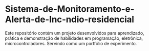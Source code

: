 # Sistema-de-Monitoramento-e-Alerta-de-Inc-ndio-residencial
Este repositório contém um projeto desenvolvidos para aprendizado, prática e demonstração de habilidades em programação, eletrônica, microcontroladores.  Servindo como um portfólio de experimento.

